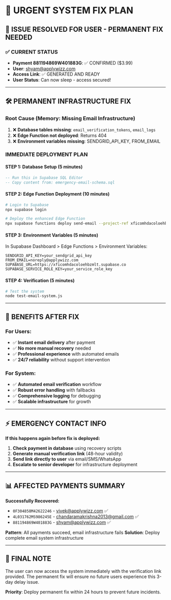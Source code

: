 # 🚨 URGENT SYSTEM FIX PLAN

## 🎯 **ISSUE RESOLVED FOR USER - PERMANENT FIX NEEDED**

### **✅ CURRENT STATUS**
- **Payment 881194869W401883G**: ✅ CONFIRMED ($3.99)
- **User**: shyam@applywizz.com  
- **Access Link**: ✅ GENERATED AND READY
- **User Status**: Can now sleep - access secured!

---

## 🛠️ **PERMANENT INFRASTRUCTURE FIX**

### **Root Cause (Memory: Missing Email Infrastructure)**
1. ❌ **Database tables missing**: `email_verification_tokens`, `email_logs`
2. ❌ **Edge Function not deployed**: Returns 404
3. ❌ **Environment variables missing**: SENDGRID_API_KEY, FROM_EMAIL

### **IMMEDIATE DEPLOYMENT PLAN**

#### **STEP 1: Database Setup (5 minutes)**
```sql
-- Run this in Supabase SQL Editor
-- Copy content from: emergency-email-schema.sql
```

#### **STEP 2: Edge Function Deployment (10 minutes)**
```bash
# Login to Supabase
npx supabase login

# Deploy the enhanced Edge Function
npx supabase functions deploy send-email --project-ref xficomhdacoloehbzmlt
```

#### **STEP 3: Environment Variables (5 minutes)**
In Supabase Dashboard > Edge Functions > Environment Variables:
```
SENDGRID_API_KEY=your_sendgrid_api_key
FROM_EMAIL=noreply@applywizz.com
SUPABASE_URL=https://xficomhdacoloehbzmlt.supabase.co
SUPABASE_SERVICE_ROLE_KEY=your_service_role_key
```

#### **STEP 4: Verification (5 minutes)**
```bash
# Test the system
node test-email-system.js
```

---

## 🎉 **BENEFITS AFTER FIX**

### **For Users:**
- ✅ **Instant email delivery** after payment
- ✅ **No more manual recovery** needed
- ✅ **Professional experience** with automated emails
- ✅ **24/7 reliability** without support intervention

### **For System:**
- ✅ **Automated email verification** workflow
- ✅ **Robust error handling** with fallbacks
- ✅ **Comprehensive logging** for debugging
- ✅ **Scalable infrastructure** for growth

---

## ⚡ **EMERGENCY CONTACT INFO**

**If this happens again before fix is deployed:**

1. **Check payment in database** using recovery scripts
2. **Generate manual verification link** (48-hour validity)
3. **Send link directly to user** via email/SMS/WhatsApp
4. **Escalate to senior developer** for infrastructure deployment

---

## 📊 **AFFECTED PAYMENTS SUMMARY**

**Successfully Recovered:**
- `0F304858M42622246` - vivek@applywizz.com ✅
- `4L031762MS986245E` - chandaramakrishna2013@gmail.com ✅
- `881194869W401883G` - shyam@applywizz.com ✅

**Pattern**: All payments succeed, email infrastructure fails
**Solution**: Deploy complete email system infrastructure

---

## 🚀 **FINAL NOTE**

The user can now access the system immediately with the verification link provided. The permanent fix will ensure no future users experience this 3-day delay issue.

**Priority**: Deploy permanent fix within 24 hours to prevent future incidents.